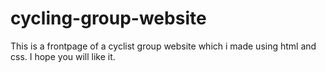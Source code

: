 # cycling-group-website
This is a frontpage of a cyclist group website which i made using html and css. I hope you will like it.
